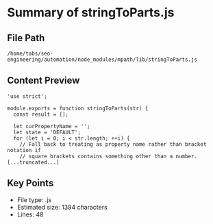 # Summary of stringToParts.js
  
## File Path
`/home/tabs/seo-engineering/automation/node_modules/mpath/lib/stringToParts.js`

## Content Preview
```
'use strict';

module.exports = function stringToParts(str) {
  const result = [];

  let curPropertyName = '';
  let state = 'DEFAULT';
  for (let i = 0; i < str.length; ++i) {
    // Fall back to treating as property name rather than bracket notation if
    // square brackets contains something other than a number.
[...truncated...]
```

## Key Points
- File type: .js
- Estimated size: 1394 characters
- Lines: 48
